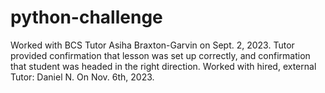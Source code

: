 # python-challenge
Worked with BCS Tutor Asiha Braxton-Garvin on Sept. 2, 2023. Tutor provided confirmation that lesson was set up correctly,  and confirmation that student was headed in the right direction.
Worked with hired, external Tutor: Daniel N. On Nov. 6th, 2023.